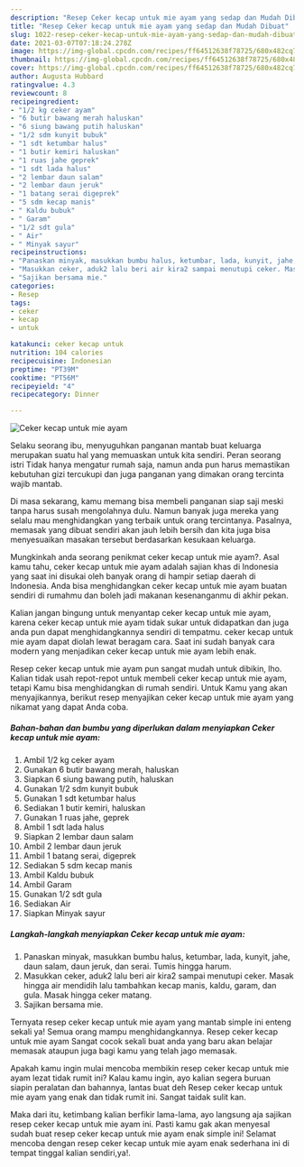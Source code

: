 ```yaml
---
description: "Resep Ceker kecap untuk mie ayam yang sedap dan Mudah Dibuat"
title: "Resep Ceker kecap untuk mie ayam yang sedap dan Mudah Dibuat"
slug: 1022-resep-ceker-kecap-untuk-mie-ayam-yang-sedap-dan-mudah-dibuat
date: 2021-03-07T07:18:24.278Z
image: https://img-global.cpcdn.com/recipes/ff64512638f78725/680x482cq70/ceker-kecap-untuk-mie-ayam-foto-resep-utama.jpg
thumbnail: https://img-global.cpcdn.com/recipes/ff64512638f78725/680x482cq70/ceker-kecap-untuk-mie-ayam-foto-resep-utama.jpg
cover: https://img-global.cpcdn.com/recipes/ff64512638f78725/680x482cq70/ceker-kecap-untuk-mie-ayam-foto-resep-utama.jpg
author: Augusta Hubbard
ratingvalue: 4.3
reviewcount: 8
recipeingredient:
- "1/2 kg ceker ayam"
- "6 butir bawang merah haluskan"
- "6 siung bawang putih haluskan"
- "1/2 sdm kunyit bubuk"
- "1 sdt ketumbar halus"
- "1 butir kemiri haluskan"
- "1 ruas jahe geprek"
- "1 sdt lada halus"
- "2 lembar daun salam"
- "2 lembar daun jeruk"
- "1 batang serai digeprek"
- "5 sdm kecap manis"
- " Kaldu bubuk"
- " Garam"
- "1/2 sdt gula"
- " Air"
- " Minyak sayur"
recipeinstructions:
- "Panaskan minyak, masukkan bumbu halus, ketumbar, lada, kunyit, jahe, daun salam, daun jeruk, dan serai. Tumis hingga harum."
- "Masukkan ceker, aduk2 lalu beri air kira2 sampai menutupi ceker. Masak hingga air mendidih lalu tambahkan kecap manis, kaldu, garam, dan gula. Masak hingga ceker matang."
- "Sajikan bersama mie."
categories:
- Resep
tags:
- ceker
- kecap
- untuk

katakunci: ceker kecap untuk 
nutrition: 104 calories
recipecuisine: Indonesian
preptime: "PT39M"
cooktime: "PT56M"
recipeyield: "4"
recipecategory: Dinner

---
```



![Ceker kecap untuk mie ayam](https://img-global.cpcdn.com/recipes/ff64512638f78725/680x482cq70/ceker-kecap-untuk-mie-ayam-foto-resep-utama.jpg)

Selaku seorang ibu, menyuguhkan panganan mantab buat keluarga merupakan suatu hal yang memuaskan untuk kita sendiri. Peran seorang istri Tidak hanya mengatur rumah saja, namun anda pun harus memastikan kebutuhan gizi tercukupi dan juga panganan yang dimakan orang tercinta wajib mantab.

Di masa  sekarang, kamu memang bisa membeli panganan siap saji meski tanpa harus susah mengolahnya dulu. Namun banyak juga mereka yang selalu mau menghidangkan yang terbaik untuk orang tercintanya. Pasalnya, memasak yang dibuat sendiri akan jauh lebih bersih dan kita juga bisa menyesuaikan masakan tersebut berdasarkan kesukaan keluarga. 



Mungkinkah anda seorang penikmat ceker kecap untuk mie ayam?. Asal kamu tahu, ceker kecap untuk mie ayam adalah sajian khas di Indonesia yang saat ini disukai oleh banyak orang di hampir setiap daerah di Indonesia. Anda bisa menghidangkan ceker kecap untuk mie ayam buatan sendiri di rumahmu dan boleh jadi makanan kesenanganmu di akhir pekan.

Kalian jangan bingung untuk menyantap ceker kecap untuk mie ayam, karena ceker kecap untuk mie ayam tidak sukar untuk didapatkan dan juga anda pun dapat menghidangkannya sendiri di tempatmu. ceker kecap untuk mie ayam dapat diolah lewat beragam cara. Saat ini sudah banyak cara modern yang menjadikan ceker kecap untuk mie ayam lebih enak.

Resep ceker kecap untuk mie ayam pun sangat mudah untuk dibikin, lho. Kalian tidak usah repot-repot untuk membeli ceker kecap untuk mie ayam, tetapi Kamu bisa menghidangkan di rumah sendiri. Untuk Kamu yang akan menyajikannya, berikut resep menyajikan ceker kecap untuk mie ayam yang nikamat yang dapat Anda coba.

<!--inarticleads1-->

##### Bahan-bahan dan bumbu yang diperlukan dalam menyiapkan Ceker kecap untuk mie ayam:

1. Ambil 1/2 kg ceker ayam
1. Gunakan 6 butir bawang merah, haluskan
1. Siapkan 6 siung bawang putih, haluskan
1. Gunakan 1/2 sdm kunyit bubuk
1. Gunakan 1 sdt ketumbar halus
1. Sediakan 1 butir kemiri, haluskan
1. Gunakan 1 ruas jahe, geprek
1. Ambil 1 sdt lada halus
1. Siapkan 2 lembar daun salam
1. Ambil 2 lembar daun jeruk
1. Ambil 1 batang serai, digeprek
1. Sediakan 5 sdm kecap manis
1. Ambil  Kaldu bubuk
1. Ambil  Garam
1. Gunakan 1/2 sdt gula
1. Sediakan  Air
1. Siapkan  Minyak sayur




<!--inarticleads2-->

##### Langkah-langkah menyiapkan Ceker kecap untuk mie ayam:

1. Panaskan minyak, masukkan bumbu halus, ketumbar, lada, kunyit, jahe, daun salam, daun jeruk, dan serai. Tumis hingga harum.
1. Masukkan ceker, aduk2 lalu beri air kira2 sampai menutupi ceker. Masak hingga air mendidih lalu tambahkan kecap manis, kaldu, garam, dan gula. Masak hingga ceker matang.
1. Sajikan bersama mie.




Ternyata resep ceker kecap untuk mie ayam yang mantab simple ini enteng sekali ya! Semua orang mampu menghidangkannya. Resep ceker kecap untuk mie ayam Sangat cocok sekali buat anda yang baru akan belajar memasak ataupun juga bagi kamu yang telah jago memasak.

Apakah kamu ingin mulai mencoba membikin resep ceker kecap untuk mie ayam lezat tidak rumit ini? Kalau kamu ingin, ayo kalian segera buruan siapin peralatan dan bahannya, lantas buat deh Resep ceker kecap untuk mie ayam yang enak dan tidak rumit ini. Sangat taidak sulit kan. 

Maka dari itu, ketimbang kalian berfikir lama-lama, ayo langsung aja sajikan resep ceker kecap untuk mie ayam ini. Pasti kamu gak akan menyesal sudah buat resep ceker kecap untuk mie ayam enak simple ini! Selamat mencoba dengan resep ceker kecap untuk mie ayam enak sederhana ini di tempat tinggal kalian sendiri,ya!.

